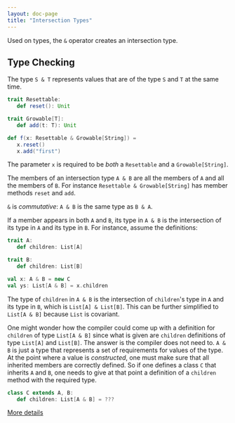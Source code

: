 ```yaml
---
layout: doc-page
title: "Intersection Types"
---
```


Used on types, the `&` operator creates an intersection type.

## Type Checking

The type `S & T` represents values that are of the type `S` and `T` at the same time.

```scala
trait Resettable:
   def reset(): Unit

trait Growable[T]:
   def add(t: T): Unit

def f(x: Resettable & Growable[String]) =
   x.reset()
   x.add("first")
```

The parameter `x` is required to be _both_ a `Resettable` and a
`Growable[String]`.

The members of an intersection type `A & B` are all the members of `A` and all
the members of `B`.  For instance `Resettable & Growable[String]`
has member methods `reset` and `add`.

`&` is _commutative_: `A & B` is the same type as `B & A`.

If a member appears in both `A` and `B`, its type in `A & B` is the intersection
of its type in `A` and its type in `B`. For instance, assume the definitions:

```scala
trait A:
   def children: List[A]

trait B:
   def children: List[B]

val x: A & B = new C
val ys: List[A & B] = x.children
```

The type of `children` in `A & B` is the intersection of `children`'s
type in `A` and its type in `B`, which is `List[A] & List[B]`. This
can be further simplified to `List[A & B]` because `List` is
covariant.

One might wonder how the compiler could come up with a definition for
`children` of type `List[A & B]` since what is given are `children`
definitions of type `List[A]` and `List[B]`. The answer is the compiler does not
need to. `A & B` is just a type that represents a set of requirements for
values of the type. At the point where a value is _constructed_, one
must make sure that all inherited members are correctly defined.
So if one defines a class `C` that inherits `A` and `B`, one needs
to give at that point a definition of a `children` method with the required type.

```scala
class C extends A, B:
   def children: List[A & B] = ???
```


[More details](./intersection-types-spec.md)
